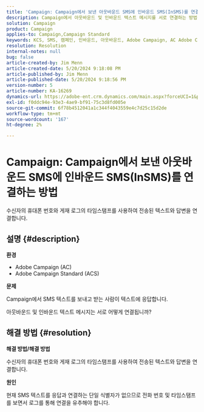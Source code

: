 ```yaml
---
title: 'Campaign: Campaign에서 보낸 아웃바운드 SMS에 인바운드 SMS(InSMS)를 연결하는 방법'
description: Campaign에서 아웃바운드 및 인바운드 텍스트 메시지를 서로 연결하는 방법을 배웁니다.
solution: Campaign
product: Campaign
applies-to: Campaign,Campaign Standard
keywords: KCS, SMS, 캠페인, 인바운드, 아웃바운드, Adobe Campaign, AC Adobe Campaign Standard, ACS, FAQ
resolution: Resolution
internal-notes: null
bug: false
article-created-by: Jim Menn
article-created-date: 5/20/2024 9:18:08 PM
article-published-by: Jim Menn
article-published-date: 5/20/2024 9:18:56 PM
version-number: 5
article-number: KA-16269
dynamics-url: https://adobe-ent.crm.dynamics.com/main.aspx?forceUCI=1&pagetype=entityrecord&etn=knowledgearticle&id=6d4bd16f-ee16-ef11-9f8a-6045bd006268
exl-id: f0ddc94e-93e3-4ae9-bf91-75c3d8fd005e
source-git-commit: 6f78b4512041a1c344f4043559e4c7d25c15d2de
workflow-type: tm+mt
source-wordcount: '167'
ht-degree: 2%

---
```


# Campaign: Campaign에서 보낸 아웃바운드 SMS에 인바운드 SMS(InSMS)를 연결하는 방법


수신자의 휴대폰 번호와 게재 로그의 타임스탬프를 사용하여 전송된 텍스트와 답변을 연결합니다.

## 설명 {#description}


<b>환경</b>

- Adobe Campaign (AC)
- Adobe Campaign Standard (ACS)


<b>문제</b>

Campaign에서 SMS 텍스트를 보내고 받는 사람이 텍스트에 응답합니다.

아웃바운드 및 인바운드 텍스트 메시지는 서로 어떻게 연결됩니까?


## 해결 방법 {#resolution}


<b>해결 방법/해결 방법</b>

수신자의 휴대폰 번호와 게재 로그의 타임스탬프를 사용하여 전송된 텍스트와 답변을 연결합니다.

<b>원인</b>

현재 SMS 텍스트를 응답과 연결하는 단일 식별자가 없으므로 전화 번호 및 타임스탬프를 보면서 로그를 통해 연결을 유추해야 합니다.
